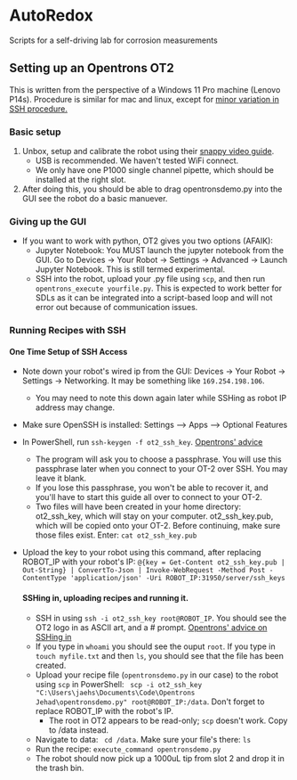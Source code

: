 # AutoRedox
Scripts for a self-driving lab for corrosion measurements

## Setting up an Opentrons OT2

This is written from the perspective of a Windows 11 Pro machine (Lenovo P14s). Procedure is similar for mac and linux, except for [minor variation in SSH procedure.](https://support.opentrons.com/s/article/Setting-up-SSH-access-to-your-OT-2)

### Basic setup

1. Unbox, setup and calibrate the robot using their [snappy video guide](https://www.youtube.com/watch?v=nvjNHod-2hU&list=PLEAtiL9W2-TPpKBBsuIBOIeS0grzHj4jM).
    * USB is recommended. We haven't tested WiFi connect.
    * We only have one P1000 single channel pipette, which should be installed at the right slot.
2. After doing this, you should be able to drag opentronsdemo.py into the GUI see the robot do a basic manuever.
   
### Giving up the GUI

* If you want to work with python, OT2 gives you two options (AFAIK):
    * Jupyter Notebook: You MUST launch the jupyter notebook from the GUI. Go to Devices -> Your Robot -> Settings -> Advanced -> Launch Jupyter Notebook. This is still termed experimental.
    * SSH into the robot, upload your .py file using ```scp```, and then run ```opentrons_execute yourfile.py```. This is expected to work better for SDLs as it can be integrated into a script-based loop and will not error out because of communication issues.

### Running Recipes with SSH

#### One Time Setup of SSH Access

* Note down your robot's wired ip from the GUI: Devices -> Your Robot -> Settings -> Networking. It may be something like ```169.254.198.106```.
    * You may need to note this down again later while SSHing as robot IP address may change.
* Make sure OpenSSH is installed: Settings --> Apps --> Optional Features
* In PowerShell, run ```ssh-keygen -f ot2_ssh_key```. [Opentrons' advice](https://support.opentrons.com/s/article/Setting-up-SSH-access-to-your-OT-2)
    * The program will ask you to choose a passphrase. You will use this passphrase later when you connect to your OT-2 over SSH. You may leave it blank.
    * If you lose this passphrase, you won't be able to recover it, and you'll have to start this guide all over to connect to your OT-2.
    * Two files will have been created in your home directory: ot2_ssh_key, which will stay on your computer. ot2_ssh_key.pub, which will be copied onto your OT-2. Before continuing, make sure those files exist. Enter: ```cat ot2_ssh_key.pub```
* Upload the key to your robot using this command, after replacing ROBOT_IP with your robot's IP: ```@{key = Get-Content ot2_ssh_key.pub | Out-String} | ConvertTo-Json | Invoke-WebRequest -Method Post -ContentType 'application/json' -Uri ROBOT_IP:31950/server/ssh_keys```

  #### SSHing in, uploading recipes and running it.

  * SSH in using ```ssh -i ot2_ssh_key root@ROBOT_IP```. You should see the OT2 logo in as ASCII art, and a # prompt. [Opentrons' advice on SSHing in](https://support.opentrons.com/s/article/Connecting-to-your-OT-2-with-SSH)
  * If you type in ```whoami``` you should see the ouput ```root```. If you type in ```touch myfile.txt``` and then ``ls``, you should see that the file has been created.
  * Upload your recipe file (```opentronsdemo.py``` in our case) to the robot using ```scp``` in PowerShell: ``` scp -i ot2_ssh_key "C:\Users\jaehs\Documents\Code\Opentrons Jehad\opentronsdemo.py" root@ROBOT_IP:/data```. Don't forget to replace ROBOT_IP with the robot's IP.
      *  The root in OT2 appears to be read-only; ```scp``` doesn't work. Copy to /data instead.
   *  Navigate to data: ``` cd /data```. Make sure your file's there: ```ls```
   *  Run the recipe: ```execute_command opentronsdemo.py```
   *  The robot should now pick up a 1000uL tip from slot 2 and drop it in the trash bin.
